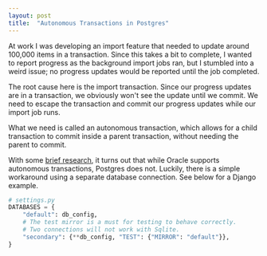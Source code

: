 ```yaml
---
layout: post
title:  "Autonomous Transactions in Postgres"
---
```


At work I was developing an import feature that needed to update around 100,000
items in a transaction. Since this takes a bit to complete, I wanted to report
progress as the background import jobs ran, but I stumbled into a weird issue;
no progress updates would be reported until the job completed.

The root cause here is the import transaction. Since our progress updates are
in a transaction, we obviously won't see the update until we commit. We need to
escape the transaction and commit our progress updates while our import job
runs.

What we need is called an autonomous transaction, which allows for a child
transaction to commit inside a parent transaction, without needing the parent
to commit.

With some [brief research][so-post], it turns out that while Oracle supports
autonomous transactions, Postgres does not. Luckily, there is a simple
workaround using a separate database connection. See below for a Django
example.

```python
# settings.py
DATABASES = {
    "default": db_config,
    # The test mirror is a must for testing to behave correctly.
    # Two connections will not work with Sqlite.
    "secondary": {**db_config, "TEST": {"MIRROR": "default"}},
}
```

[so-post]: https://stackoverflow.com/a/25428060/3720597
